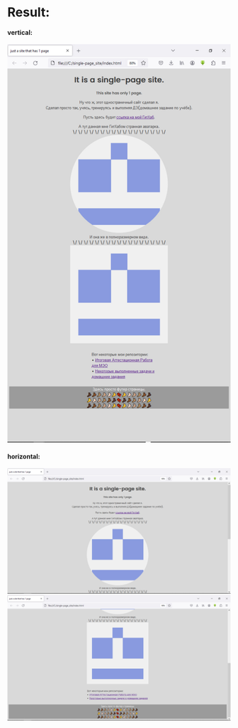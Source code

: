 # Result:

#### vertical:
![vertical result](images/vertical_result.jpg)

#### horizontal:
![horizontal1 result](images/horizontal1_result.jpg)
![horizontal2 result](images/horizontal2_result.jpg)
